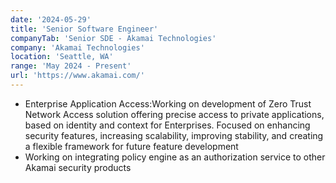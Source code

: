 ```yaml
---
date: '2024-05-29'
title: 'Senior Software Engineer'
companyTab: 'Senior SDE - Akamai Technologies'
company: 'Akamai Technologies'
location: 'Seattle, WA'
range: 'May 2024 - Present'
url: 'https://www.akamai.com/'
---
```


- <a class ="inline-link">Enterprise Application Access:</a>Working on development of Zero Trust Network Access solution offering precise access to private applications, based on identity and context for Enterprises. Focused on enhancing security features, increasing scalability, improving stability, and creating a flexible framework for future feature development
- Working on integrating policy engine as an authorization service to other Akamai security products
